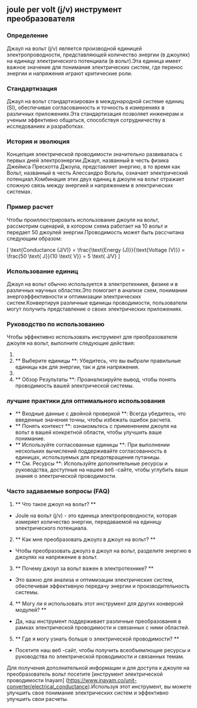 ## joule per volt (j/v) инструмент преобразователя

### Определение
Джаул на вольт (j/v) является производной единицей электропроводности, представляющей количество энергии (в джоулях) на единицу электрического потенциала (в вольт).Эта единица имеет важное значение для понимания электрических систем, где перенос энергии и напряжения играют критические роли.

### Стандартизация
Джаул на вольт стандартизирован в международной системе единиц (SI), обеспечивая согласованность и точность в измерениях в различных приложениях.Эта стандартизация позволяет инженерам и ученым эффективно общаться, способствуя сотрудничеству в исследованиях и разработках.

### История и эволюция
Концепция электрической проводимости значительно развивалась с первых дней электроэнергии.Джаул, названный в честь физика Джеймса Прескотта Джоула, представляет энергию, в то время как Вольт, названный в честь Алессандро Вольты, означает электрический потенциал.Комбинация этих двух единиц в джоуле на вольт отражает сложную связь между энергией и напряжением в электрических системах.

### Пример расчет
Чтобы проиллюстрировать использование джоуля на вольт, рассмотрим сценарий, в котором схема работает на 10 вольт и передает 50 джоулей энергии.Проводимость может быть рассчитана следующим образом:

\[ \text{Conductance (J/V)} = \frac{\text{Energy (J)}}{\text{Voltage (V)}} = \frac{50 \text{ J}}{10 \text{ V}} = 5 \text{ J/V} \]

### Использование единиц
Джаул на вольт обычно используется в электротехнике, физике и в различных научных областях.Это помогает в анализе схем, понимании энергоэффективности и оптимизации электрических систем.Конвертируя различные единицы проводимости, пользователи могут получить представление о своих электрических приложениях.

### Руководство по использованию
Чтобы эффективно использовать инструмент для преобразователя джоуля на вольт, выполните следующие действия:

1.
2. ** Выберите единицы **: Убедитесь, что вы выбрали правильные единицы как для энергии, так и для напряжения.
3.
4. ** Обзор Результаты **: Проанализируйте вывод, чтобы понять проводимость вашей электрической системы.

### лучшие практики для оптимального использования
- ** Входные данные с двойной проверкой **: Всегда убедитесь, что введенные значения точны, чтобы избежать ошибок расчета.
- ** Понять контекст **: ознакомьтесь с применением джоуля на вольт в вашей конкретной области, чтобы улучшить ваше понимание.
- ** Используйте согласованные единицы **: При выполнении нескольких вычислений поддерживайте согласованность в единицах, используемых для предотвращения путаницы.
- ** См. Ресурсы **: Используйте дополнительные ресурсы и руководства, доступные на нашем веб -сайте, чтобы углубить ваши знания о электрической проводимости.

### Часто задаваемые вопросы (FAQ)

1. ** Что такое джоул на вольт? **
- Joule на вольт (j/v) - это единица электропроводности, которая измеряет количество энергии, передаваемой на единицу электрического потенциала.

2. ** Как мне преобразовать джоулз в джоул на вольт? **
- Чтобы преобразовать джоулз в джоул на вольт, разделите энергию в джоулях на напряжение в вольт.

3. ** Почему джоул за вольт важен в электротехнике? **
- Это важно для анализа и оптимизации электрических систем, обеспечивая эффективную передачу энергии и производительность системы.

4. ** Могу ли я использовать этот инструмент для других конверсий модулей? **
- Да, наш инструмент поддерживает различные преобразования в рамках электрической проводимости и связанных с ними областей.

5. ** Где я могу узнать больше о электрической проводимости? **
- Посетите наш веб -сайт, чтобы получить всеобъемлющие ресурсы и руководства по электрической проводимости и связанных темам.

Для получения дополнительной информации и для доступа к джоуле на преобразователь вольт посетите [инструмент электрической проводимости Inayam] (https://www.inayam.co/unit-converter/electrical_conductance).Используя этот инструмент, вы можете улучшить свое понимание электрических систем и эффективно улучшить свои расчеты.